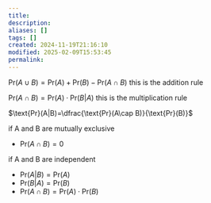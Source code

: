 ```yaml
---
title: 
description: 
aliases: []
tags: []
created: 2024-11-19T21:16:10
modified: 2025-02-09T15:53:45
permalink:
---
```


$\text{Pr}(A\cup B)=\text{Pr}(A)+\text{Pr}(B)-\text{Pr}(A\cap B)$
this is the addition rule

$\text{Pr}(A\cap B)=\text{Pr}(A)\cdot\text{Pr}(B|A)$
this is the multiplication rule

$\text{Pr}(A|B)=\dfrac{\text{Pr}(A\cap B)}{\text{Pr}(B)}$


if A and B are mutually exclusive
- $\text{Pr}(A\cap B)=0$

if A and B are independent
- $\text{Pr}(A|B)=\text{Pr}(A)$
- $\text{Pr}(B|A)=\text{Pr}(B)$
- $\text{Pr}(A\cap B)=\text{Pr}(A)\cdot\text{Pr}(B)$
